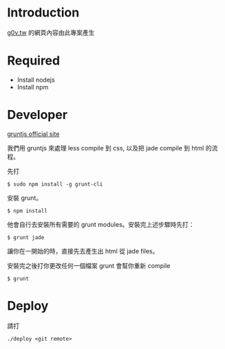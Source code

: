 # Introduction

[g0v.tw](http://g0v.tw) 的網頁內容由此專案產生

# Required

- Install nodejs
- Install npm 

# Developer

[gruntjs official site](http://gruntjs.com/)

我們用 gruntjs 來處理 less compile 到 css, 以及把 jade compile 到 html 的流程。

先打

    $ sudo npm install -g grunt-cli

安裝 grunt。

    $ npm install

他會自行去安裝所有需要的 grunt modules。安裝完上述步驟時先打：

    $ grunt jade 

讓你在一開始的時，直接先去產生出 html 從 jade files。

安裝完之後打你更改任何一個檔案 grunt 會幫你重新 compile

    $ grunt 


# Deploy

請打

    ./deploy <git remote>